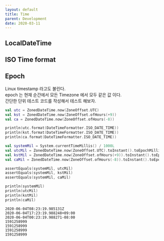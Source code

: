 ```yaml
---
layout: default
title: Time
parent: Development
date: 2020-03-11
---
```


## LocalDateTime

## ISO Time format

## Epoch

Linux timestamp 라고도 불린다.  
epoch 는 현재 순간에서 모든 Timezone 에서 모두 같은 값 이다.  
간단한 단위 테스트 코드를 작성해서 테스트 해보자.

```kotlin
val utc = ZonedDateTime.now(ZoneOffset.UTC)
val kst = ZonedDateTime.now(ZoneOffset.ofHours(+9))
val ca = ZonedDateTime.now(ZoneOffset.ofHours(-8))

println(utc.format(DateTimeFormatter.ISO_DATE_TIME))
println(kst.format(DateTimeFormatter.ISO_DATE_TIME))
println(ca.format(DateTimeFormatter.ISO_DATE_TIME))

val systemMil = System.currentTimeMillis() / 1000L
val utcMil = ZonedDateTime.now(ZoneOffset.UTC).toInstant().toEpochMilli() / 1000L
val kstMil = ZonedDateTime.now(ZoneOffset.ofHours(+9)).toInstant().toEpochMilli() / 1000L
val caMil = ZonedDateTime.now(ZoneOffset.ofHours(-8)).toInstant().toEpochMilli() / 1000L

assertEquals(systemMil, utcMil)
assertEquals(systemMil, kstMil)
assertEquals(systemMil, caMil)

println(systemMil)
println(utcMil)
println(kstMil)
println(caMil)
```

```
2020-06-04T08:23:19.985131Z
2020-06-04T17:23:19.988248+09:00
2020-06-04T00:23:19.988271-08:00
1591258999
1591258999
1591258999
1591258999
```
